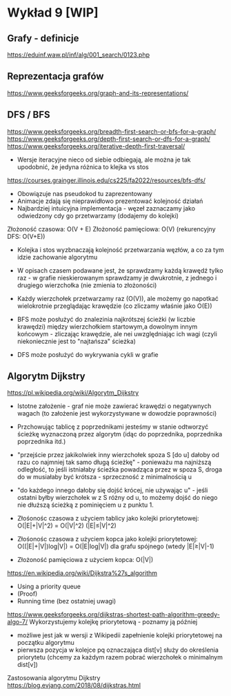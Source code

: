 # Wykład 9 [WIP]

## Grafy - definicje
https://eduinf.waw.pl/inf/alg/001_search/0123.php

## Reprezentacja grafów
https://www.geeksforgeeks.org/graph-and-its-representations/

<!--(https://www.w3schools.com/dsa/dsa_theory_graphs.php) -->
<!-- https://www.w3schools.com/dsa/dsa_data_graphs_implementation.php -->


## DFS / BFS

https://www.geeksforgeeks.org/breadth-first-search-or-bfs-for-a-graph/
https://www.geeksforgeeks.org/depth-first-search-or-dfs-for-a-graph/
https://www.geeksforgeeks.org/iterative-depth-first-traversal/

- Wersje iteracyjne nieco od siebie odbiegają, ale można je tak upodobnić, że jedyna różnica to klejka vs stos

https://courses.grainger.illinois.edu/cs225/fa2022/resources/bfs-dfs/
- Obowiązuje nas pseudokod tu zaprezentowany
- Animacje zdają się nieprawidłowo prezentować kolejność działań 
- Najbardziej intuicyjna implementacja - węzeł zaznaczamy jako odwiedzony cdy go przetwarzamy (dodajemy do kolejki)

Złożoność czasowa: O(V + E)
Złożoność pamięciowa: O(V) (rekurencyjny DFS: O(V+E))

- Kolejka i stos wyzbnaczają kolejność przetwarzania węzłów, a co za tym idzie zachowanie algorytmu
- W opisach czasem podawane jest, że sprawdzamy każdą krawędź tylko raz - w grafie nieskierowanym sprawdzamy je dwukrotnie, z jednego i drugiego wierzchołka (nie zmienia to złożoności)
- Każdy wierzchołek przetwarzamy raz (O(V)), ale możemy go napotkać wielokrotnie przeglądając krawędzie (co zliczamy właśnie jako O(E)) 

- BFS może posłużyć do znalezinia najkrótszej ścieżki (w liczbie krawędzi) między wierzchołkiem startowym,a dowolnym innym końcowym - zliczając krawędzie, ale nei uwzględniając ich wagi (czyli niekoniecznie jest to "najtańsza" ścieżka)

- DFS może posłużyć do wykrywania cykli w grafie <!--  -->

<!-- https://www.w3schools.com/dsa/dsa_algo_graphs_traversal.php 
Visited w dziwnym miejscu -->



## Algorytm Dijkstry

https://pl.wikipedia.org/wiki/Algorytm_Dijkstry

- Istotne założenie - graf nie może zawierać  krawędzi o negatywnych wagach (to założenie jest wykorzystywane w dowodzie poprawności)
- Przchowując tablicę z poprzednikami jesteśmy w stanie odtworzyć ścieżkę wyznaczoną przez algorytm (idąc do poprzednika, poprzednika poprzednika itd.)

- "przejście przez jakikolwiek inny wierzchołek spoza S [do u] dałoby od razu co najmniej tak samo długą ścieżkę" - ponieważu ma najniższą odległość, to jeśli istniałaby ścieżka powadząca przez w spoza S, droga do w musiałaby być krótsza - sprzeczność z minimalnością u

- "do każdego innego dałoby się dojść krócej, nie używając u" - jeśli ostatni byłby wierzchołek w z S różny od u, to możemy dojść do niego nie dłuższą ścieżką z pominięciem u z punktu 1.

- Złośonośc czasowa z użyciem tablicy jako kolejki priorytetowej: O(|E|+|V|^2) = O(|V|^2) (|E|≤|V|^2)
- Złośonośc czasowa z użyciem kopca jako kolejki priorytetowej: O((|E|+|V|)log|V|) = O(|E|log|V|) dla grafu spójnego (wtedy |E|≥|V|-1) 
- Złożoność pamięciowa z użyciem kopca: O(|V|)


https://en.wikipedia.org/wiki/Dijkstra%27s_algorithm

- Using a priority queue
- (Proof)
- Running time (bez ostatniej uwagi)

https://www.geeksforgeeks.org/dijkstras-shortest-path-algorithm-greedy-algo-7/
Wykorzystujemy kolejkę priorytetową - poznamy ją później
- możliwe jest jak w wersji z Wikipedii zapełnienie kolejki priorytetowej na początku algorytmu
- pierwsza pozycja w kolejce pq oznaczająca dist[v] służy do określenia priorytetu (chcemy za każdym razem pobrać wierzchołek o minimalnym dist[v])


<!-- https://courses.grainger.illinois.edu/cs225/fa2022/resources/dijkstra/ -->
<!-- https://www.w3schools.com/dsa/dsa_algo_graphs_dijkstra.php -->

Zastosowania algorytmu Dijkstry
https://blog.evjang.com/2018/08/dijkstras.html




<!--

https://cp-algorithms.com/index.html 

https://courses.grainger.illinois.edu/cs225/fa2022/resources/bfs-dfs/

https://www.w3schools.com/dsa/dsa_algo_graphs_traversal.php
<!-- BFS nie powinien zaznaczać visited od razu - inaczej po zaminaie kolejki na stos to nie jest DFS

<!-- BFS znajduje najkrótszą ścieżkę względem długości krawędzi

https://www.w3schools.com/dsa/dsa_algo_graphs_cycledetection.php

https://courses.grainger.illinois.edu/cs225/fa2022/resources/heaps/

https://www.w3schools.com/dsa/dsa_theory_graphs_shortestpath.php

https://www.w3schools.com/dsa/dsa_algo_graphs_dijkstra.php

<!-- Nie działa dla ujemnych wag krawędzi

<!-- Invariant hypothesis: For each visited node v, dist[v] is the shortest distance from source to v, and for each unvisited node u, dist[u] is the shortest distance from source to u when traveling via visited nodes only, or infinity if no such path exists.


<!-- single source, multiple targets - we still have to check all nodes
rewlaxation procedure

https://en.wikipedia.org/wiki/Dijkstra%27s_algorithm

https://en.wikipedia.org/wiki/Dijkstra%27s_algorithm (proof, complexity, using a priority queue)
https://web.engr.oregonstate.edu/~glencora/wiki/uploads/dijkstra-proof.pdf

https://www.youtube.com/watch?v=_lHSawdgXpI

-->